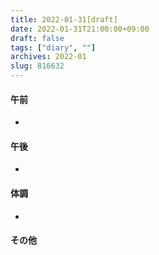 ```yaml
---
title: 2022-01-31[draft]
date: 2022-01-31T21:00:00+09:00
draft: false
tags: ["diary", ""]
archives: 2022-01
slug: 816632
---
```

#### 午前
- 
#### 午後
- 
#### 体調
- 
#### その他